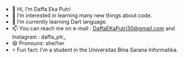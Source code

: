 - 👋 Hi, I’m Daffa Eka Putri
- 👀 I’m interested in learning many new things about code.
- 🌱 I’m currently learning Dart language.
- 📫 You can reach me on e-mail : DaffaEKaPutri30@gmail.com and Instagram : daffa_ptr_
- 😄 Pronouns: she/her
- ⚡ Fun fact: I'm a student in the Universitas Bina Sarana Informatika.

<!---
daffaeka30/daffaeka30 is a ✨ special ✨ repository because its `README.md` (this file) appears on your GitHub profile.
You can click the Preview link to take a look at your changes.
--->
